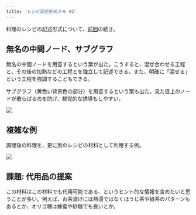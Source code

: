 ```yaml
---
title: 'レシピ記述形式メモ #2'
---
```

料理のレシピの記述形式について、[前回](https://r7kamura.com/articles/2022-05-13-mermaid-recipe-memo)の続き。

無名の中間ノード、サブグラフ
--------------

無名の中間ノードを用意するという案が出た。こうすると、混ぜ合わせる工程と、その後の加熱などの工程とを独立して記述できる。また、明確に「混ぜる」という工程を強調することもできる。

サブグラフ（黄色い背景色の部分）を用意するという案も出た。見た目上のノードが散らばるのを防げ、視覚的な誘導もしやすい。

![](https://lh5.googleusercontent.com/QlKSCyNSIFW7Z0f9592q5ZjWTKdXMr_7S2ef0bXYae7PNe_azbj4FmxuSqunyS1m3Yu0DEeuONkFhYnUFS0gcKHs4zvXJtq2VhG9xM48xPayFrN9Z3AMZh2gV9kmt_jHMmiwNxqkJmcAiJw8CJrHUw)

複雑な例
----

調理後の料理を、更に別のレシピの材料として利用する例。

![](https://lh6.googleusercontent.com/E2jWX6Er_gQ-JYKkKf0EViTWzGllpeNZei0UATgXRjfL_ihKe9jmtR9luynRHTwhmG12F6j5MAJINQr8Ne0eEiK-vrLBFAqSQYyMsw011QQ_VYtwxx5-EEvRr3BU66Xb-8NN_WCyHLoa3tK9OZeI3A)

課題: 代用品の提案
----------

この材料はこの材料でも代用可能である、というヒント的な情報を含めたいと思うことが多い。例えば、お茶漬けには熱湯ではなくほうじ茶や緑茶のパターンもあるとか、オリゴ糖は蜂蜜や砂糖でも良いとか。

